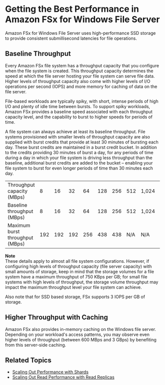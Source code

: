 # Getting the Best Performance in Amazon FSx for Windows File Server<a name="performance"></a>

Amazon FSx for Windows File Server uses high\-performance SSD storage to provide consistent submillisecond latencies for file operations\.

## Baseline Throughput<a name="fsx-baseline-throughput"></a>

Every Amazon FSx file system has a throughput capacity that you configure when the file system is created\. This throughput capacity determines the speed at which the file server hosting your file system can serve file data\. Higher levels of throughput capacity also come with higher levels of I/O operations per second \(IOPS\) and more memory for caching of data on the file server\.

File\-based workloads are typically spiky, with short, intense periods of high I/O and plenty of idle time between bursts\. To support spiky workloads, Amazon FSx provides a baseline speed associated with each throughput capacity level, and the capability to burst to higher speeds for periods of time\.

A file system can always achieve at least its baseline throughput\. File systems provisioned with smaller levels of throughput capacity are also supplied with burst credits that provide at least 30 minutes of bursting each day\. These burst credits are maintained in a burst credit bucket\. In addition to the credits providing 30 minutes of burst a day, for any periods of time during a day in which your file system is driving less throughput than the baseline, additional burst credits are added to the bucket – enabling your file system to burst for even longer periods of time than 30 minutes each day\.


|  |  |  |  |  |  |  |  |  |  | 
| --- |--- |--- |--- |--- |--- |--- |--- |--- |--- |
| Throughput capacity \(MBps\) | 8 | 16 | 32 | 64 | 128 | 256 | 512 | 1,024 | 2,048 | 
| Baseline throughput \(MBps\) | 8 | 16 | 32 | 64 | 128 | 256 | 512 | 1,024 | 2,048 | 
| Maximum burst throughput \(MBps\) | 192 | 192 | 192 | 256 | 438 | 438 | N/A | N/A | N/A | 

**Note**  
These details apply to almost all file system configurations\. However, if configuring high levels of throughput capacity \(file server capacity\) with small amounts of storage, keep in mind that the storage volumes for a file system have a maximum throughput of 750 KBps per GB; for small file systems with high levels of throughput, the storage volume throughput may impact the maximum throughput level your file system can achieve\.

Also note that for SSD based storage, FSx supports 3 IOPS per GB of storage.

## Higher Throughput with Caching<a name="fsx-higher-throughput"></a>

Amazon FSx also provides in\-memory caching on the Windows file server\. Depending on your workload's access patterns, you may observe even higher levels of throughput \(between 600 MBps and 3 GBps\) by benefiting from this server\-side caching\.

## Related Topics<a name="perf-related"></a>
+ [Scaling Out Performance with Shards](scale-out-performance.md)
+ [Scaling Out Read Performance with Read Replicas](scale-out-read.md)
